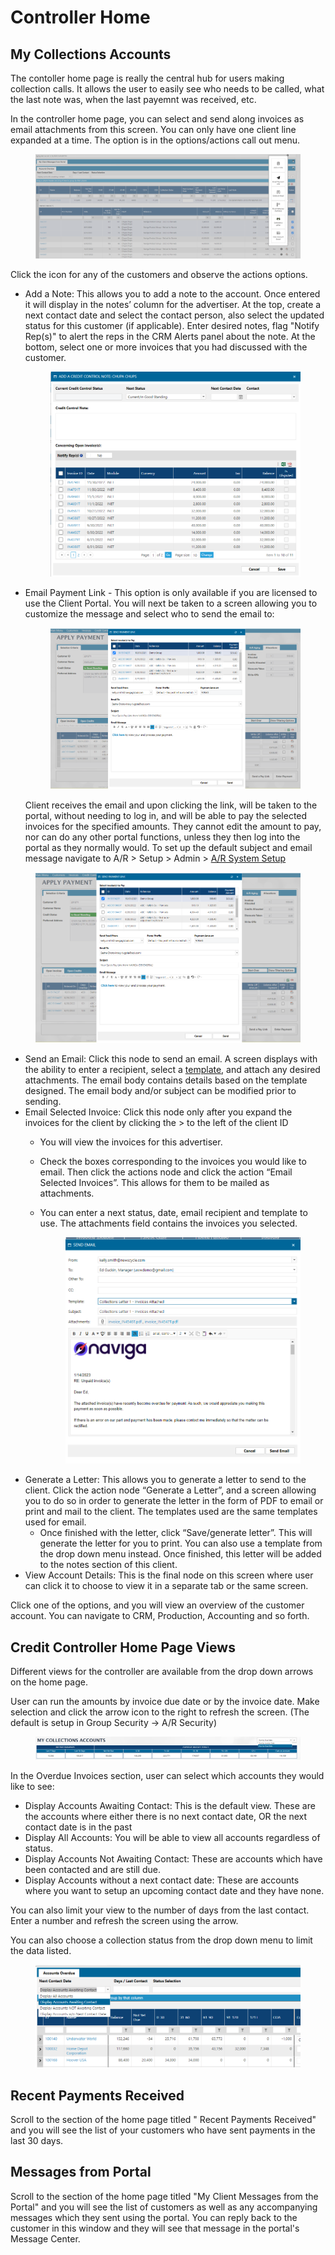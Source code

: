 # Controller Home

## My Collections Accounts <a href="#_toc455046298" id="_toc455046298"></a>

The contoller home page is really the central hub for users making collection calls. It allows the user to easily see who needs to be called, what the last note was, when the last payemnt was received, etc.

In the controller home page, you can select and send along invoices as email attachments from this screen. You can only have one client line expanded at a time. The option is in the options/actions call out menu.

<figure><img src="../../../.gitbook/assets/image (1146).png" alt=""><figcaption></figcaption></figure>

Click the icon for any of the customers and observe the actions options.

*   Add a Note: This allows you to add a note to the account. Once entered it will display in the notes’ column for the advertiser. At the top, create a next contact date and select the contact person, also select the updated status for this customer (if applicable). Enter desired notes, flag "Notify Rep(s)" to alert the reps in the CRM Alerts panel about the note. At the bottom, select one or more invoices that you had discussed with the customer.

    <figure><img src="../../../.gitbook/assets/image (1310).png" alt=""><figcaption></figcaption></figure>
*   Email Payment Link - This option is only available if you are licensed to use the Client Portal. You will next be taken to a screen allowing you to customize the message and select who to send the email to:

    <figure><img src="../../../.gitbook/assets/image (1349).png" alt=""><figcaption></figcaption></figure>

    Client receives the email and upon clicking the link, will be taken to the portal, without needing to log in, and will be able to pay the selected invoices for the specified amounts. They cannot edit the amount to pay, nor can do any other portal functions, unless they then log into the portal as they normally would. To set up the default subject and email message navigate to A/R > Setup > Admin > [A/R System Setup](../setup-a-r-system-setup/#\_toc124065024)

<div align="center">

<figure><img src="../../../.gitbook/assets/image (614).png" alt=""><figcaption></figcaption></figure>

</div>

* Send an Email: Click this node to send an email. A screen displays with the ability to enter a recipient, select a [template](collection-letters.md#collection-letter-templates), and attach any desired attachments. The email body contains details based on the template designed. The email body and/or subject can be modified prior to sending.
* Email Selected Invoice: Click this node only after you expand the invoices for the client by clicking the > to the left of the client ID
  * You will view the invoices for this advertiser.
  * Check the boxes corresponding to the invoices you would like to email. Then click the actions node and click the action “Email Selected Invoices”. This allows for them to be mailed as attachments.
  *   You can enter a next status, date, email recipient and template to use. The attachments field contains the invoices you selected.

      <figure><img src="../../../.gitbook/assets/image (1382).png" alt=""><figcaption></figcaption></figure>
* Generate a Letter: This allows you to generate a letter to send to the client. Click the action node “Generate a Letter”, and a screen allowing you to do so in order to generate the letter in the form of PDF to email or print and mail to the client. The templates used are the same templates used for email.
  * Once finished with the letter, click “Save/generate letter”. This will generate the letter for you to print. You can also use a template from the drop down menu instead. Once finished, this letter will be added to the notes section of this client.
* View Account Details: This is the final node on this screen where user can click it to choose to view it in a separate tab or the same screen.

Click one of the options, and you will view an overview of the customer account. You can navigate to CRM, Production, Accounting and so forth.

## Credit Controller Home Page Views <a href="#_toc455046300" id="_toc455046300"></a>

Different views for the controller are available from the drop down arrows on the home page.

User can run the amounts by invoice due date or by the invoice date. Make selection and click the arrow icon to the right to refresh the screen. (The default is setup in Group Security -> A/R Security)

<figure><img src="../../../.gitbook/assets/image (965).png" alt=""><figcaption></figcaption></figure>

In the Overdue Invoices section, user can select which accounts they would like to see:

* Display Accounts Awaiting Contact: This is the default view. These are the accounts where either there is no next contact date, OR the next contact date is in the past
* Display All Accounts: You will be able to view all accounts regardless of status.
* Display Accounts Not Awaiting Contact: These are accounts which have been contacted and are still due.
* Display Accounts without a next contact date: These are accounts where you want to setup an upcoming contact date and they have none.

You can also limit your view to the number of days from the last contact. Enter a number and refresh the screen using the arrow.

You can also choose a collection status from the drop down menu to limit the data listed.

<figure><img src="../../../.gitbook/assets/image (1439).png" alt=""><figcaption></figcaption></figure>

## Recent Payments Received <a href="#_toc455046301" id="_toc455046301"></a>

Scroll to the section of the home page titled " Recent Payments Received" and you will see the list of your customers who have sent payments in the last 30 days.

## Messages from Portal <a href="#_toc455046301" id="_toc455046301"></a>

Scroll to the section of the home page titled "My Client Messages from the Portal" and you will see the list of customers as well as any accompanying messages which they sent using the portal. You can reply back to the customer in this window and they will see that message in the portal's Message Center.
